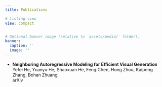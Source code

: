 ```yaml
---
title: Publications

# Listing view
view: compact


# Optional banner image (relative to `assets/media/` folder).
banner:
  caption: ''
  image: ''
---
```


- **Neighboring Autoregressive Modeling for Efficient Visual Generation**  
Yefei He, Yuanyu He, Shaoxuan He, Feng Chen, Hong Zhou, Kaipeng Zhang, Bohan Zhuang  
arXiv
